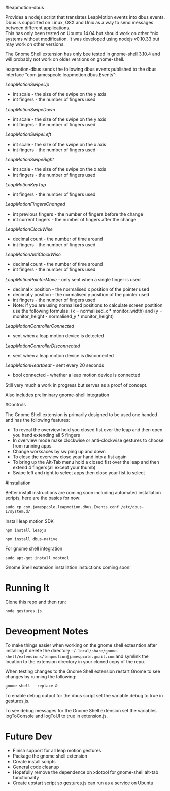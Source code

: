#leapmotion-dbus

Provides a nodejs script that translates LeapMotion events into dbus events.  Dbus is supported on Linux, OSX and Unix as a way to send messages between different applications.  
This has only been tested on Ubuntu 14.04 but should work on other *nix systems without modification.  It was developed using nodejs v0.10.33 but may work on other versions.

The Gnome Shell extension has only bee tested in gnome-shell 3.10.4 and will probably not work on older versions on gnome-shell.

leapmotion-dbus sends the following dbus events published to the dbus interface "com.jamespcole.leapmotion.dbus.Events":

_LeapMotionSwipeUp_
+ int scale - the size of the swipe on the y axis
+ int fingers - the number of fingers used

_LeapMotionSwipeDown_
+ int scale - the size of the swipe on the y axis
+ int fingers - the number of fingers used

_LeapMotionSwipeLeft_
+ int scale - the size of the swipe on the x axis
+ int fingers - the number of fingers used

_LeapMotionSwipeRight_
+ int scale - the size of the swipe on the x axis
+ int fingers - the number of fingers used

_LeapMotionKeyTap_
+ int fingers - the number of fingers used

_LeapMotionFingersChanged_
+ int previous fingers - the number of fingers before the change
+ int current fingers - the number of fingers after the change

_LeapMotionClockWise_
+ decimal count - the number of time around
+ int fingers - the number of fingers used

_LeapMotionAntiClockWise_
+ decimal count - the number of time around
+ int fingers - the number of fingers used

_LeapMotionPointerMove_ - only sent when a single finger is used
+ decimal x position - the normalised x position of the pointer used
+ decimal y position - the normalised y position of the pointer used
+ int fingers - the number of fingers used
+ Note: if you are using normalised positions to calculate screen postition use the following formulas: (x = normalised_x * monitor_width) and (y = monitor_height - normalised_y * monitor_height)

_LeapMotionControllerConnected_
+ sent when a leap motion device is detected 

_LeapMotionControllerDisconnected_
+ sent when a leap motion device is disconnected

_LeapMotionHeartbeat_ - sent every 20 seconds
+ bool connected - whether a leap motion device is connected


Still very much a work in progress but serves as a proof of concept.

Also includes preliminary gnome-shell integration

#Controls

The Gnome Shell extension is primarily designed to be used one handed and has the following features:
* To reveal the overview hold you closed fist over the leap and then open you hand extending all 5 fingers
* In overview mode make clockwise or anti-clockwise gestures to choose from running apps
* Change worksaces by swiping up and down
* To close the overview close your hand into a fist again
* To bring up the Alt-Tab menu hold a closed fist over the leap and then extend 4 fingers(all except your thumb)
* Swipe left and right to select apps then close your fist to select

#Installation

Better install instructions are coming soon including automated installation scripts, here are the basics for now:

`sudo cp com.jamespcole.leapmotion.dbus.Events.conf /etc/dbus-1/system.d/`

Install leap motion SDK

`npm install leapjs`

`npm install dbus-native`

For gnome shell integration

`sudo apt-get install xdotool`

Gnome Shell extension installation instuctions coming soon!

# Running It
Clone this repo and then run:

`node gestures.js`

# Deveopment Notes

To make things easier when working on the gnome shell extesntion after installing it delete the directory `~/.local/share/gnome-shell/extensions/leapmotion@jamespcole.gmail.com` and symlink the location to the extension directory in your cloned copy of the repo.

When testing changes to the Gnome Shell extension restart Gnome to see changes by running the following:

`gnome-shell --replace &`

To enable debug output for the dbus script set the variable debug to true in gestures.js.

To see debug messages for the Gnome Shell extension set the variables logToConsole and logToUI to true in extension.js.

# Future Dev

* Finish support for all leap motion gestures
* Package the gnome shell extension
* Create install scripts
* General code cleanup
* Hopefully remove the dependence on xdotool for gnome-shell alt-tab functionality
* Create upstart script so gestures.js can run as a service on Ubuntu
